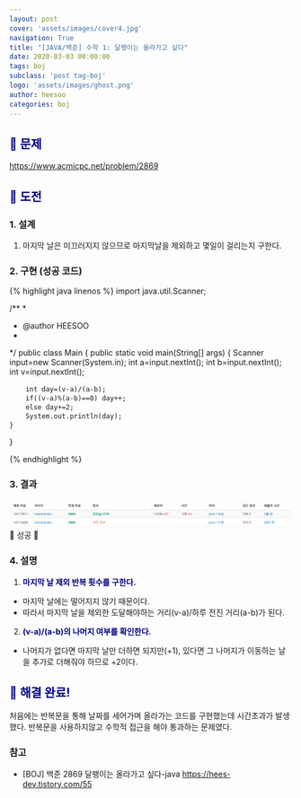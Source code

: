 ```yaml
---
layout: post
cover: 'assets/images/cover4.jpg'
navigation: True
title: "[JAVA/백준] 수학 1: 달팽이는 올라가고 싶다"
date: 2020-03-03 00:00:00
tags: boj
subclass: 'post tag-boj'
logo: 'assets/images/ghost.png'
author: heesoo
categories: boj
---
```

## <span style="color:navy">👀 문제</span>
<https://www.acmicpc.net/problem/2869>

## <span style="color:navy">👊 도전</span>

### 1. 설계
1. 마지막 날은 미끄러지지 않으므로 마지막날을 제외하고 몇일이 걸리는지 구한다.

### 2. 구현 (성공 코드)
{% highlight java linenos %}
import java.util.Scanner;

/**
 * 
 * @author HEESOO
 *
 */
public class Main {
	public static void main(String[] args) {
		Scanner input=new Scanner(System.in);
		int a=input.nextInt();
		int b=input.nextInt();
		int v=input.nextInt();
		
		int day=(v-a)/(a-b);
		if((v-a)%(a-b)==0) day++;
		else day+=2;
		System.out.println(day);
	}
}

 {% endhighlight %}

### 3. 결과
![실행결과](./assets/images/200303_2.PNG)
🤟 성공 🤟

### 4. 설명
1. **<span style="color:navy">마지막 날 제외 반복 횟수를 구한다.</span>**
- 마지막 날에는 떨어지지 않기 때문이다.
- 따라서 마지막 날을 제외한 도달해야하는 거리(v-a)/하루 전진 거리(a-b)가 된다.
2. **<span style="color:navy">(v-a)/(a-b)의 나머지 여부를 확인한다.</span>**
- 나머지가 없다면 마지막 날만 더하면 되지만(+1), 있다면 그 나머지가 이동하는 날을 추가로 더해줘야 하므로 +2이다.

## <span style="color:navy">👏 해결 완료!</span>
처음에는 반복문을 통해 날짜를 세어가며 올라가는 코드를 구현했는데 시간초과가 발생했다. 반복문을 사용하지않고 수학적 접근을 해야 통과하는 문제였다.


### 참고
- [BOJ] 백준 2869 달팽이는 올라가고 싶다-java <https://hees-dev.tistory.com/55>

